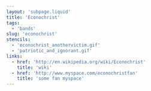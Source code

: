 ```yaml
---
layout: 'subpage.liquid'
title: 'Econochrist'
tags:
  - 'bands'
slug: 'econochrist'
stencils:
  - 'econochrist_anothervictim.gif'
  - 'patriotic_and_ignorant.gif'
links:
  - href: 'http://en.wikipedia.org/wiki/Econochrist'
    title: 'wiki'
  - href: 'http://www.myspace.com/econochristfan'
    title: 'some fan myspace'
---
```

